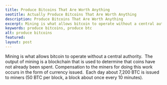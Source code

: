 ```yaml
---
title: Produce Bitcoins That Are Worth Anything
seotitle: Actually Produce Bitcoins That Are Worth Anything
description: Produce Bitcoins That Are Worth Anything
excerpt: Mining is what allows bitcoin to operate without a central authority.
keywords: produce bitcoins, produce btc
alt: produce bitcoins
featured: 
layout: post
---
```

Mining is what allows bitcoin to operate without a central authority.  The output of mining is a blockchain that is used to determine that coins have not already been spent.
Compensation to the miners for doing this work occurs in the form of currency issued.  Each day about 7,200 BTC is issued to miners (50 BTC per block, a block about once every 10 minutes).
